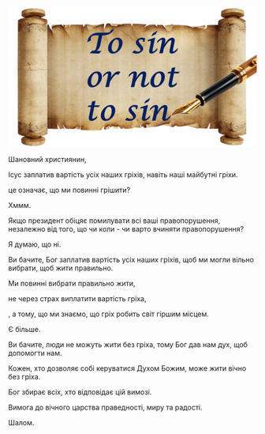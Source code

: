 ![Video cover image](../cover.jpg "cover photo")

Шановний християнин,

Ісус заплатив вартість усіх наших гріхів, навіть наші майбутні гріхи.

це означає, що ми повинні грішити?

Хммм.

Якщо президент обіцяє помилувати всі ваші правопорушення, незалежно від того, що чи коли - чи варто вчиняти правопорушення?

Я думаю, що ні.

Ви бачите, Бог заплатив вартість усіх наших гріхів, щоб ми могли вільно вибрати, щоб жити правильно.

Ми повинні вибрати правильно жити,

не через страх виплатити вартість гріха,

, а тому, що ми знаємо, що гріх робить світ гіршим місцем.

Є більше.

Ви бачите, люди не можуть жити без гріха, тому Бог дав нам дух, щоб допомогти нам.

Кожен, хто дозволяє собі керуватися Духом Божим, може жити вічно без гріха.

Бог збирає всіх, хто відповідає цій вимозі.

Вимога до вічного царства праведності, миру та радості.

Шалом.